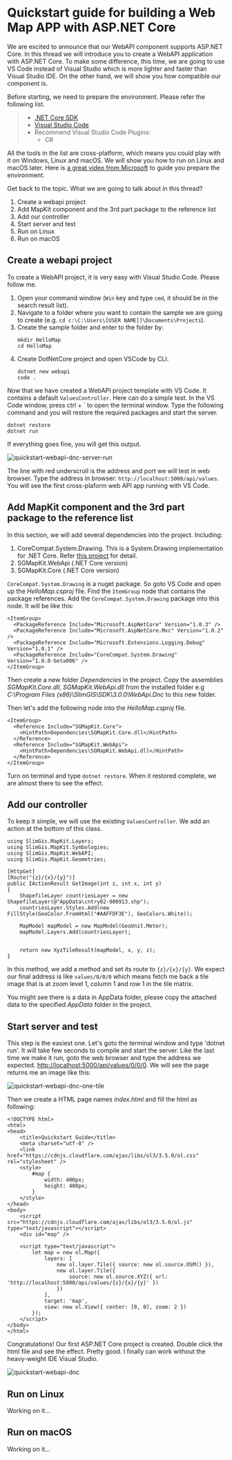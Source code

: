 # Quickstart guide for building a Web Map APP with ASP.NET Core
We are excited to announce that our WebAPI component supports ASP.NET Core. In this thread we will introduce you to create a WebAPI application with ASP.NET Core. To make some difference, this time, we are going to use VS Code instead of Visual Studio which is more lighter and faster than Visual Studio IDE. On the other hand, we will show you how compatible our component is.

Before starting, we need to prepare the environment. Please refer the following list.
> - [.NET Core SDK](https://www.microsoft.com/net/download/core)
> - [Visual Studio Code](http://code.visualstudio.com/Download)
> - Recommend Visual Studio Code Plugins: 
>   - C# 

All the tools in the list are cross-platform, which means you could play with it on Windows, Linux and macOS. We will show you how to run on Linux and macOS later. Here is [a great video from Microsoft](https://channel9.msdn.com/Blogs/dotnet/Get-started-with-VS-Code-using-CSharp-and-NET-Core) to guide you prepare the environment.

Get back to the topic. What we are going to talk about in this thread?

1. Create a webapi project
2. Add MapKit component and the 3rd part package to the reference list
3. Add our controller
4. Start server and test
5. Run on Linux
6. Run on macOS

## Create a webapi project
To create a WebAPI project, it is very easy with Visual Studio Code. Please follow me.

1. Open your command window (`Win` key and type `cmd`, it should be in the search result list). 
2. Navigate to a folder where you want to contain the sample we are going to create (e.g. `cd c:\C:\Users\[USER NAME]]\Documents\Projects`). 
3. Create the sample folder and enter to the folder by: 
    ```
    mkdir HelloMap
    cd HelloMap
    ```
4. Create DotNetCore project and open VSCode by CLI.
    ```
    dotnet new webapi
    code .
    ```
Now that we have created a WebAPI project template with VS Code. It contains a default `ValuesController`. Here can do a simple test. In the VS Code window, press ctrl + \` to open the terminal window. Type the following command and you will restore the required packages and start the server.
```
dotnet restore
dotnet run
```
If everything goes fine, you will get this output.

![quickstart-webapi-dnc-server-run](http://p1.bpimg.com/567571/97442afea50e01b2.png)

The line with red underscroll is the address and port we will test in web browser. Type the address in browser: `http://localhost:5000/api/values`. You will see the first cross-plaform web API app running with VS Code.

## Add MapKit component and the 3rd part package to the reference list
In this section, we will add several dependencies into the project. Including:

1. CoreCompat.System.Drawing. This is a System.Drawing implementation for .NET Core. Refer [this project](https://github.com/CoreCompat/CoreCompat) for detail.
2. SGMapKit.WebApi (.NET Core version)
3. SGMapKit.Core (.NET Core version)

`CoreCompat.System.Drawing` is a nuget package. So goto VS Code and open up the *HelloMap.csproj* file. Find the `ItemGroup` node that contains the package references. Add the `CoreCompat.System.Drawing` package into this node. It will be like this:
```
<ItemGroup>
  <PackageReference Include="Microsoft.AspNetCore" Version="1.0.3" />
  <PackageReference Include="Microsoft.AspNetCore.Mvc" Version="1.0.2" />
  <PackageReference Include="Microsoft.Extensions.Logging.Debug" Version="1.0.1" />
  <PackageReference Include="CoreCompat.System.Drawing" Version="1.0.0-beta006" />
</ItemGroup>
```

Then create a new folder *Dependencies* in the project. Copy the assemblies *SGMapKit.Core.dll*, *SGMapKit.WebApi.dll* from the installed folder e.g *C:\Program Files (x86)\SlimGIS\SDK\3.0.0\WebApi.Dnc* to this new folder.

Then let's add the following node into the *HelloMap.csproj* file.
```
<ItemGroup>
  <Reference Include="SGMapKit.Core">
    <HintPath>Dependencies\SGMapKit.Core.dll</HintPath>
  </Reference>   
  <Reference Include="SGMapKit.WebApi">
    <HintPath>Dependencies\SGMapKit.WebApi.dll</HintPath>
  </Reference>
</ItemGroup>
```

Turn on terminal and type `dotnet restore`. When it restored complete, we are almost there to see the effect.

## Add our controller
To keep it simple, we will use the existing `ValuesController`. We add an action at the bottom of this class.
```
using SlimGis.MapKit.Layers;
using SlimGis.MapKit.Symbologies;
using SlimGis.MapKit.WebAPI;
using SlimGis.MapKit.Geometries;
```

```
[HttpGet]
[Route("{z}/{x}/{y}")]
public IActionResult GetImage(int z, int x, int y)
{
    ShapefileLayer countriesLayer = new ShapefileLayer(@"AppData\cntry02-900913.shp");
    countriesLayer.Styles.Add(new FillStyle(GeoColor.FromHtml("#AAFFDF3E"), GeoColors.White));

    MapModel mapModel = new MapModel(GeoUnit.Meter);
    mapModel.Layers.Add(countriesLayer);


    return new XyzTileResult(mapModel, x, y, z);
}
```

In this method, we add a method and set its route to `{z}/{x}/{y}`. We expect our final address is like `values/0/0/0` which means fetch me back a tile image that is at zoom level 1, column 1 and row 1 in the tile matrix.

You might see there is a data in AppData folder, please copy the attached data to the specified *AppData* folder in the project.

## Start server and test
This step is the easiest one. Let's goto the terminal window and type 'dotnet run'. It will take few seconds to compile and start the server. Like the last time we make it run, goto the web browser and type the address we expected. [http://localhost:5000/api/values/0/0/0](http://localhost:5000/api/values/0/0/0). We will see the page returns me an image like this:

![quickstart-webapi-dnc-one-tile](http://p1.bqimg.com/567571/8ddb24ac730c71ab.png)

Then we create a HTML page names *index.html* and fill the html as following:
```
<!DOCTYPE html>
<html>
<head>
    <title>Quickstart Guide</title>
    <meta charset="utf-8" />
    <link href="https://cdnjs.cloudflare.com/ajax/libs/ol3/3.5.0/ol.css" rel="stylesheet" />
    <style>
        #map {
            width: 400px;
            height: 400px;
        }
    </style>
</head>
<body>
    <script src="https://cdnjs.cloudflare.com/ajax/libs/ol3/3.5.0/ol.js" type="text/javascript"></script>
    <div id="map" />

    <script type="text/javascript">
        let map = new ol.Map({
            layers: [
                new ol.layer.Tile({ source: new ol.source.OSM() }),
                new ol.layer.Tile({
                    source: new ol.source.XYZ({ url: 'http://localhost:5000/api/values/{z}/{x}/{y}' })
                })
            ],
            target: 'map',
            view: new ol.View({ center: [0, 0], zoom: 2 })
        });
    </script>
</body>
</html>
```

Congratulations! Our first ASP.NET Core project is created. Double click the html file and see the effect. Pretty good. I finally can work without the heavy-weight IDE Visual Studio.

![quickstart-webapi-dnc](http://p1.bpimg.com/567571/20210147ce952e71.png)

## Run on Linux
Working on it...

## Run on macOS
Working on it...
